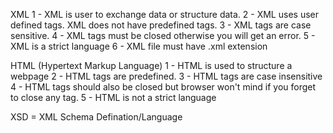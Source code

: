 XML
1 - XML is user to exchange data or structure data.
2 - XML uses user defined tags. XML  does not have predefined tags.
3 - XML tags are case sensitive.
4 - XML tags must be closed otherwise you will get an error.
5 - XML is a strict language
6 - XML file must have .xml extension

HTML (Hypertext Markup Language)
1 - HTML is used to structure a webpage
2 - HTML tags are predefined.
3 - HTML tags are case insensitive 
4 - HTML tags should also be closed but browser won't mind if you forget to close any tag.
5 - HTML is not a strict language



XSD = XML Schema Defination/Language


